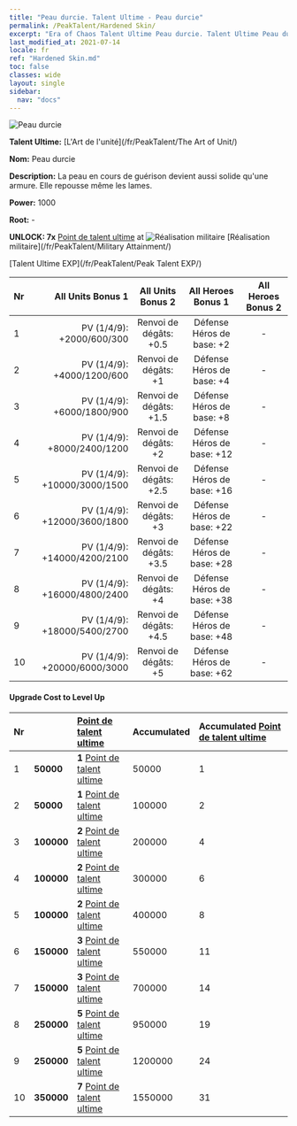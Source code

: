 ```yaml
---
title: "Peau durcie. Talent Ultime - Peau durcie"
permalink: /PeakTalent/Hardened Skin/
excerpt: "Era of Chaos Talent Ultime Peau durcie. Talent Ultime Peau durcie. Peau durcie"
last_modified_at: 2021-07-14
locale: fr
ref: "Hardened Skin.md"
toc: false
classes: wide
layout: single
sidebar:
  nav: "docs"
---
```


  ![Peau durcie](/images/pt/talent_2007.png)

  **Talent Ultime:** [L'Art de l'unité](/fr/PeakTalent/The Art of Unit/)

  **Nom:** Peau durcie

  **Description:** La peau en cours de guérison devient aussi solide qu'une armure. Elle repousse même les lames.

  **Power:** 1000

  **Root:** -

  **UNLOCK: 7x** [Point de talent ultime](/ItemsFR/con_934/) at ![Réalisation militaire](/images/pt/talent_2006.png) [Réalisation militaire](/fr/PeakTalent/Military Attainment/)

  [Talent Ultime EXP](/fr/PeakTalent/Peak Talent EXP/)

  | Nr | All Units Bonus 1 | All Units Bonus 2 | All Heroes Bonus 1 | All Heroes Bonus 2 |
  |:---|--------------:|:-------------:|:-------------:|:-------------:|
  | 1 | PV (1/4/9): +2000/600/300 | Renvoi de dégâts: +0.5 | Défense Héros de base: +2 | - |
  | 2 | PV (1/4/9): +4000/1200/600 | Renvoi de dégâts: +1 | Défense Héros de base: +4 | - |
  | 3 | PV (1/4/9): +6000/1800/900 | Renvoi de dégâts: +1.5 | Défense Héros de base: +8 | - |
  | 4 | PV (1/4/9): +8000/2400/1200 | Renvoi de dégâts: +2 | Défense Héros de base: +12 | - |
  | 5 | PV (1/4/9): +10000/3000/1500 | Renvoi de dégâts: +2.5 | Défense Héros de base: +16 | - |
  | 6 | PV (1/4/9): +12000/3600/1800 | Renvoi de dégâts: +3 | Défense Héros de base: +22 | - |
  | 7 | PV (1/4/9): +14000/4200/2100 | Renvoi de dégâts: +3.5 | Défense Héros de base: +28 | - |
  | 8 | PV (1/4/9): +16000/4800/2400 | Renvoi de dégâts: +4 | Défense Héros de base: +38 | - |
  | 9 | PV (1/4/9): +18000/5400/2700 | Renvoi de dégâts: +4.5 | Défense Héros de base: +48 | - |
  | 10 | PV (1/4/9): +20000/6000/3000 | Renvoi de dégâts: +5 | Défense Héros de base: +62 | - |


#### Upgrade Cost to Level Up

  | Nr | <i class="fas fa-coins"/> | [Point de talent ultime](/ItemsFR/con_934/) | Accumulated <i class="fas fa-coins"/> | Accumulated [Point de talent ultime](/ItemsFR/con_934/) |
  |:---|:--------------|:-------------|:-------------|:-------------|
  | 1 | **50000** | **1** [Point de talent ultime](/ItemsFR/con_934/) | 50000 | 1 |
  | 2 | **50000** | **1** [Point de talent ultime](/ItemsFR/con_934/) | 100000 | 2 |
  | 3 | **100000** | **2** [Point de talent ultime](/ItemsFR/con_934/) | 200000 | 4 |
  | 4 | **100000** | **2** [Point de talent ultime](/ItemsFR/con_934/) | 300000 | 6 |
  | 5 | **100000** | **2** [Point de talent ultime](/ItemsFR/con_934/) | 400000 | 8 |
  | 6 | **150000** | **3** [Point de talent ultime](/ItemsFR/con_934/) | 550000 | 11 |
  | 7 | **150000** | **3** [Point de talent ultime](/ItemsFR/con_934/) | 700000 | 14 |
  | 8 | **250000** | **5** [Point de talent ultime](/ItemsFR/con_934/) | 950000 | 19 |
  | 9 | **250000** | **5** [Point de talent ultime](/ItemsFR/con_934/) | 1200000 | 24 |
  | 10 | **350000** | **7** [Point de talent ultime](/ItemsFR/con_934/) | 1550000 | 31 |
